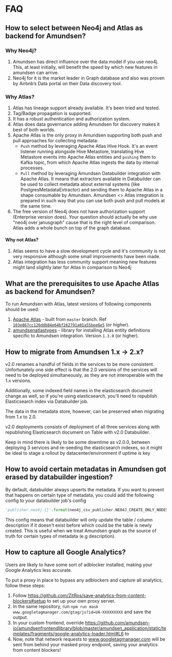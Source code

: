 # FAQ

## How to select between Neo4j and Atlas as backend for Amundsen?

### Why Neo4j?
1. Amundsen has direct influence over the data model if you use neo4j. This, at least initially, will benefit the speed by which new features in amundsen can arrive.
2. Neo4j for it is the market leader in Graph database and also was proven by Airbnb’s Data portal on their Data discovery tool.

### Why Atlas?
1. Atlas has lineage support already available. It's been tried and tested.
2. Tag/Badge propagation is supported.
3. It has a robust authentication and authorization system.
4. Atlas does data governance adding Amundsen for discovery makes it best of both worlds.
5. Apache Atlas is the only proxy in Amundsen supporting both push and pull approaches for collecting metadata:
    - `Push` method by leveraging Apache Atlas Hive Hook. It's an event listener running alongside Hive Metastore, translating Hive Metastore events into Apache Atlas entities and `pushing` them to Kafka topic, from which Apache Atlas ingests the data by internal processes.
    - `Pull` method by leveraging Amundsen Databuilder integration with Apache Atlas. It means that extractors available in Databuilder can be used to collect metadata about external systems (like PostgresMetadataExtractor) and sending them to Apache Atlas in a shape consumable by Amundsen.
    Amundsen <> Atlas integration is prepared in such way that you can use both push and pull models at the same time.
6. The free version of Neo4j does not have authorization support (Enterprise version does). Your question should actually be why use "neo4j over janusgraph" cause that is the right level of comparison. Atlas adds a whole bunch on top of the graph database.

#### Why not Atlas?
1. Atlas seems to have a slow development cycle and it's community is not very responsive although some small improvements have been made.
2. Atlas integration has less community support meaning new features might land slightly later for Atlas in comparison to Neo4j

##  What are the prerequisites to use Apache Atlas as backend for Amundsen?
To run Amundsen with Atlas, latest versions of following components should be used:
1. [Apache Atlas](https://github.com/apache/atlas/) - built from `master` branch. Ref [`103e867cc126ddb84e64bf262791a01a55bee6e5`](https://github.com/apache/atlas/commit/103e867cc126ddb84e64bf262791a01a55bee6e5) (or higher).
2. [amundsenatlastypes](https://pypi.org/project/amundsenatlastypes/) - library for installing Atlas entity definitions specific to Amundsen integration. Version `1.3.0` (or higher).

## How to migrate from Amundsen 1.x -> 2.x?

v2.0 renames a handful of fields in the services to be more consistent. Unfortunately one side effect is that the 2.0 versions of the services will need to be deployed simultaneously, as they are not interoperable with the 1.x versions.

Additionally, some indexed field names in the elasticsearch document change as well, so if you're using elasticsearch, you'll need to republish Elasticsearch index via Databuilder job.

The data in the metadata store, however, can be preserved when migrating from 1.x to 2.0.

v2.0 deployments consists of deployment of all three services along with republishing Elasticsearch document on Table with v2.0 Databuilder.

Keep in mind there is likely to be some downtime as v2.0.0, between deploying 3 services and re-seeding the elasticsearch indexes, so it might be ideal to stage a rollout by datacenter/environment if uptime is key

## How to avoid certain metadatas in Amundsen got erased by databuilder ingestion?

By default, databuilder always upserts the metadata. If you want to prevent that happens on certain type of metadata, you could add the following
config to your databuilder job's config

```python
'publisher.neo4j.{}'.format(neo4j_csv_publisher.NEO4J_CREATE_ONLY_NODES): [DESCRIPTION_NODE_LABEL],
```

This config means that databuilder will only update the table / column description if it doesn't exist before which could be the table is newly created.
This is useful when we treat Amundsen graph as the source of truth for certain types of metadata (e.g description).

## How to capture all Google Analytics?

Users are likely to have some sort of adblocker installed, making your Google Analytics less accurate.

To put a proxy in place to bypass any adblockers and capture all analytics, follow these steps:

1. Follow https://github.com/ZitRos/save-analytics-from-content-blockers#setup to set up your own proxy server.
2. In the same repository, run `npm run mask www.googletagmanager.com/gtag/js?id=UA-XXXXXXXXX` and save the output.
3. In your custom frontend, override https://github.com/amundsen-io/amundsenfrontendlibrary/blob/master/amundsen_application/static/templates/fragments/google-analytics-loader.html#L6 to <script async src="https://my-proxy-domain/MASKEDGOOGLETAGAMANAGERURL"></script>
4. Now, note that network requests to www.googletagmanager.com will be sent from behind your masked proxy endpoint, saving your analytics from content blockers!
